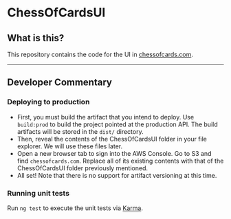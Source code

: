 # ChessOfCardsUI

## What is this?
This repository contains the code for the UI in [chessofcards.com](https://chessofcards.com/).

---

## Developer Commentary

### Deploying to production

- First, you must build the artifact that you intend to deploy. Use `build:prod` to build the project pointed at the production API. The build artifacts will be stored in the `dist/` directory.
- Then, reveal the contents of the ChessOfCardsUI folder in your file explorer. We will use these files later.
- Open a new browser tab to sign into the AWS Console. Go to S3 and find `chessofcards.com`. Replace all of its existing contents with that of the ChessOfCardsUI folder previously mentioned.
- All set! Note that there is no support for artifact versioning at this time.

### Running unit tests

Run `ng test` to execute the unit tests via [Karma](https://karma-runner.github.io).
